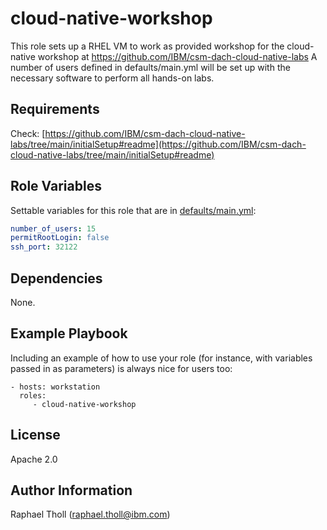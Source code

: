 # cloud-native-workshop

This role sets up a RHEL VM to work as provided workshop for the cloud-native workshop at https://github.com/IBM/csm-dach-cloud-native-labs
A number of users defined in defaults/main.yml will be set up with the necessary software to perform all hands-on labs.

## Requirements

Check: [https://github.com/IBM/csm-dach-cloud-native-labs/tree/main/initialSetup#readme](https://github.com/IBM/csm-dach-cloud-native-labs/tree/main/initialSetup#readme)

## Role Variables

Settable variables for this role that are in [defaults/main.yml](defaults/main.yml):

```yaml
number_of_users: 15
permitRootLogin: false
ssh_port: 32122
```

## Dependencies

None.

## Example Playbook

Including an example of how to use your role (for instance, with variables passed in as parameters) is always nice for users too:

    - hosts: workstation
      roles:
         - cloud-native-workshop

## License

Apache 2.0

## Author Information

Raphael Tholl (raphael.tholl@ibm.com)
